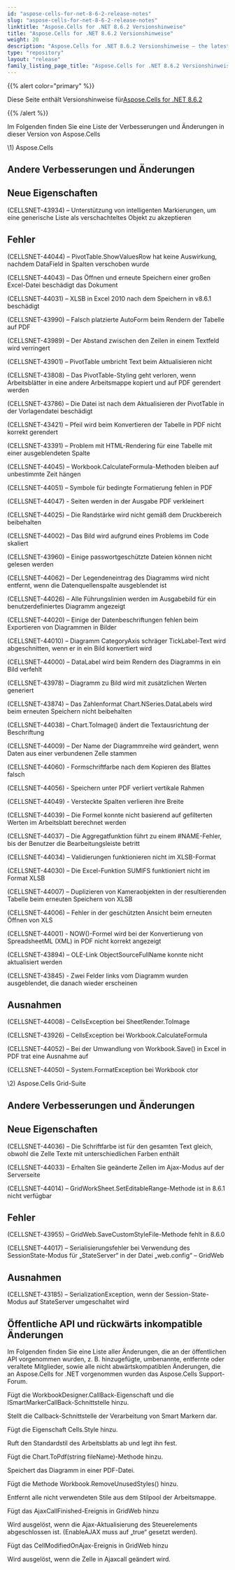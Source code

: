 ```yaml
---
id: "aspose-cells-for-net-8-6-2-release-notes"
slug: "aspose-cells-for-net-8-6-2-release-notes"
linktitle: "Aspose.Cells for .NET 8.6.2 Versionshinweise"
title: "Aspose.Cells for .NET 8.6.2 Versionshinweise"
weight: 20
description: "Aspose.Cells for .NET 8.6.2 Versionshinweise – the latest updates and fixes."
type: "repository"
layout: "release"
family_listing_page_title: "Aspose.Cells for .NET 8.6.2 Versionshinweise"
---
```

{{% alert color="primary" %}} 

 Diese Seite enthält Versionshinweise für[Aspose.Cells for .NET 8.6.2](https://releases.aspose.com/cells/net/new-releases/aspose.cells-for-.net-8.6.2/)

{{% /alert %}} 

 Im Folgenden finden Sie eine Liste der Verbesserungen und Änderungen in dieser Version von Aspose.Cells



\1) Aspose.Cells 


## **Andere Verbesserungen und Änderungen**

## **Neue Eigenschaften**


 (CELLSNET-43934) – Unterstützung von intelligenten Markierungen, um eine generische Liste als verschachteltes Objekt zu akzeptieren


## **Fehler**


 (CELLSNET-44044) – PivotTable.ShowValuesRow hat keine Auswirkung, nachdem DataField in Spalten verschoben wurde

 (CELLSNET-44043) – Das Öffnen und erneute Speichern einer großen Excel-Datei beschädigt das Dokument

 (CELLSNET-44031) – XLSB in Excel 2010 nach dem Speichern in v8.6.1 beschädigt

 (CELLSNET-43990) – Falsch platzierte AutoForm beim Rendern der Tabelle auf PDF

 (CELLSNET-43989) – Der Abstand zwischen den Zeilen in einem Textfeld wird verringert

 (CELLSNET-43901) – PivotTable umbricht Text beim Aktualisieren nicht

 (CELLSNET-43808) – Das PivotTable-Styling geht verloren, wenn Arbeitsblätter in eine andere Arbeitsmappe kopiert und auf PDF gerendert werden

 (CELLSNET-43786) – Die Datei ist nach dem Aktualisieren der PivotTable in der Vorlagendatei beschädigt

 (CELLSNET-43421) – Pfeil wird beim Konvertieren der Tabelle in PDF nicht korrekt gerendert

 (CELLSNET-43391) – Problem mit HTML-Rendering für eine Tabelle mit einer ausgeblendeten Spalte

(CELLSNET-44045) – Workbook.CalculateFormula-Methoden bleiben auf unbestimmte Zeit hängen

 (CELLSNET-44051) – Symbole für bedingte Formatierung fehlen in PDF

 (CELLSNET-44047) - Seiten werden in der Ausgabe PDF verkleinert

 (CELLSNET-44025) – Die Randstärke wird nicht gemäß dem Druckbereich beibehalten

 (CELLSNET-44002) – Das Bild wird aufgrund eines Problems im Code skaliert

 (CELLSNET-43960) – Einige passwortgeschützte Dateien können nicht gelesen werden

 (CELLSNET-44062) – Der Legendeneintrag des Diagramms wird nicht entfernt, wenn die Datenquellenspalte ausgeblendet ist

 (CELLSNET-44026) – Alle Führungslinien werden im Ausgabebild für ein benutzerdefiniertes Diagramm angezeigt

 (CELLSNET-44020) – Einige der Datenbeschriftungen fehlen beim Exportieren von Diagrammen in Bilder

 (CELLSNET-44010) – Diagramm CategoryAxis schräger TickLabel-Text wird abgeschnitten, wenn er in ein Bild konvertiert wird

 (CELLSNET-44000) – DataLabel wird beim Rendern des Diagramms in ein Bild verfehlt

 (CELLSNET-43978) – Diagramm zu Bild wird mit zusätzlichen Werten generiert

(CELLSNET-43874) – Das Zahlenformat Chart.NSeries.DataLabels wird beim erneuten Speichern nicht beibehalten

 (CELLSNET-44038) – Chart.ToImage() ändert die Textausrichtung der Beschriftung

 (CELLSNET-44009) – Der Name der Diagrammreihe wird geändert, wenn Daten aus einer verbundenen Zelle stammen

 (CELLSNET-44060) - Formschriftfarbe nach dem Kopieren des Blattes falsch

 (CELLSNET-44056) - Speichern unter PDF verliert vertikale Rahmen

 (CELLSNET-44049) - Versteckte Spalten verlieren ihre Breite

 (CELLSNET-44039) – Die Formel konnte nicht basierend auf gefilterten Werten im Arbeitsblatt berechnet werden

 (CELLSNET-44037) – Die Aggregatfunktion führt zu einem #NAME-Fehler, bis der Benutzer die Bearbeitungsleiste betritt

 (CELLSNET-44034) – Validierungen funktionieren nicht im XLSB-Format

 (CELLSNET-44030) – Die Excel-Funktion SUMIFS funktioniert nicht im Format XLSB

 (CELLSNET-44007) – Duplizieren von Kameraobjekten in der resultierenden Tabelle beim erneuten Speichern von XLSB

 (CELLSNET-44006) – Fehler in der geschützten Ansicht beim erneuten Öffnen von XLS

(CELLSNET-44001) - NOW()-Formel wird bei der Konvertierung von SpreadsheetML (XML) in PDF nicht korrekt angezeigt

 (CELLSNET-43894) – OLE-Link ObjectSourceFullName konnte nicht aktualisiert werden

 (CELLSNET-43845) - Zwei Felder links vom Diagramm wurden ausgeblendet, die danach wieder erscheinen


## **Ausnahmen**


 (CELLSNET-44008) – CellsException bei SheetRender.ToImage

(CELLSNET-43926) – CellsException bei Workbook.CalculateFormula

 (CELLSNET-44052) – Bei der Umwandlung von Workbook.Save() in Excel in PDF trat eine Ausnahme auf

 (CELLSNET-44050) – System.FormatException bei Workbook ctor



 \2) Aspose.Cells Grid-Suite


## **Andere Verbesserungen und Änderungen**

## **Neue Eigenschaften**


 (CELLSNET-44036) – Die Schriftfarbe ist für den gesamten Text gleich, obwohl die Zelle Texte mit unterschiedlichen Farben enthält

 (CELLSNET-44033) – Erhalten Sie geänderte Zellen im Ajax-Modus auf der Serverseite

 (CELLSNET-44014) – GridWorkSheet.SetEditableRange-Methode ist in 8.6.1 nicht verfügbar


## **Fehler**


 (CELLSNET-43955) – GridWeb.SaveCustomStyleFile-Methode fehlt in 8.6.0

 (CELLSNET-44017) – Serialisierungsfehler bei Verwendung des SessionState-Modus für „StateServer“ in der Datei „web.config“ – GridWeb


## **Ausnahmen**


 (CELLSNET-43185) – SerializationException, wenn der Session-State-Modus auf StateServer umgeschaltet wird


## **Öffentliche API und rückwärts inkompatible Änderungen**


 Im Folgenden finden Sie eine Liste aller Änderungen, die an der öffentlichen API vorgenommen wurden, z. B. hinzugefügte, umbenannte, entfernte oder veraltete Mitglieder, sowie alle nicht abwärtskompatiblen Änderungen, die an Aspose.Cells for .NET vorgenommen wurden das Aspose.Cells Support-Forum.



 Fügt die WorkbookDesigner.CallBack-Eigenschaft und die ISmartMarkerCallBack-Schnittstelle hinzu.

 Stellt die Callback-Schnittstelle der Verarbeitung von Smart Markern dar.



 Fügt die Eigenschaft Cells.Style hinzu.

 Ruft den Standardstil des Arbeitsblatts ab und legt ihn fest.



 Fügt die Chart.ToPdf(string fileName)-Methode hinzu.

 Speichert das Diagramm in einer PDF-Datei.



 Fügt die Methode Workbook.RemoveUnusedStyles() hinzu.

 Entfernt alle nicht verwendeten Stile aus dem Stilpool der Arbeitsmappe.



Fügt das AjaxCallFinished-Ereignis in GridWeb hinzu

 Wird ausgelöst, wenn die Ajax-Aktualisierung des Steuerelements abgeschlossen ist. (EnableAJAX muss auf „true“ gesetzt werden).



 Fügt das CellModifiedOnAjax-Ereignis in GridWeb hinzu

 Wird ausgelöst, wenn die Zelle in Ajaxcall geändert wird.


